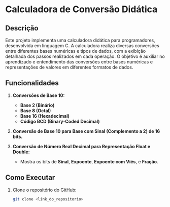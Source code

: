 # Calculadora de Conversão Didática

## Descrição

Este projeto implementa uma calculadora didática para programadores, desenvolvida em linguagem C. A calculadora realiza diversas conversões entre diferentes bases numéricas e tipos de dados, com a exibição detalhada dos passos realizados em cada operação. O objetivo é auxiliar no aprendizado e entendimento das conversões entre bases numéricas e representações de valores em diferentes formatos de dados.

## Funcionalidades

1. **Conversões de Base 10:**
   - **Base 2 (Binário)**
   - **Base 8 (Octal)**
   - **Base 16 (Hexadecimal)**
   - **Código BCD (Binary-Coded Decimal)**

2. **Conversão de Base 10 para Base com Sinal (Complemento a 2) de 16 bits.**

3. **Conversão de Número Real Decimal para Representação Float e Double:**
   - Mostra os bits de **Sinal**, **Expoente**, **Expoente com Viés**, e **Fração**.

## Como Executar

1. Clone o repositório do GitHub:
   ```bash
   git clone <link_do_repositorio>
